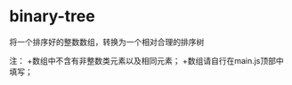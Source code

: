 # binary-tree    
     
将一个排序好的整数数组，转换为一个相对合理的排序树    
  
注：
+数组中不含有非整数类元素以及相同元素；
+数组请自行在main.js顶部中填写；
